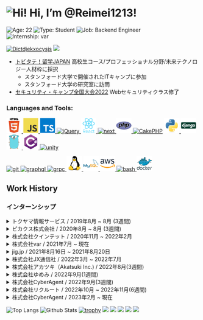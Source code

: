 # ![Hi!](https://twemoji.maxcdn.com/v/13.0.0/72x72/1f44b.png) Hi,  I’m @Reimei1213!  

![Age: 22](https://img.shields.io/badge/age-22-green?style=for-the-badge)
![Type: Student](https://img.shields.io/badge/type-univercity_student-blue?style=for-the-badge)
![Job: Backend Engineer](https://img.shields.io/badge/work-backend%20engineer-orange?style=for-the-badge)  
![Internship: var](https://img.shields.io/badge/internship-var-red?style=for-the-badge)

[![Dictdjekxocysjs](https://img.shields.io/endpoint?url=https%3A%2F%2Fatcoder-badges.now.sh%2Fapi%2Fatcoder%2Fjson%2FDictdjekxocysjs)](https://atcoder.jp/users/Dictdjekxocysjs)
![](https://komarev.com/ghpvc/?username=Reimei1213)

- [トビタテ！留学JAPAN](https://tobitate.mext.go.jp/) 高校生コース/プロフェッショナル分野/未来テクノロジー人材枠に採択
  - スタンフォード大学で開催されたITキャンプに参加
  - スタンフォード大学の研究室に訪問
- [セキュリティ・キャンプ全国大会2022](https://www.ipa.go.jp/jinzai/camp/2022/zenkoku2022_index.html) Webセキュリティクラス修了

<h3 align="left">Languages and Tools:</h3>
<p align="left">
  <a href="https://www.w3.org/html/" target="_blank"> <img src="https://raw.githubusercontent.com/devicons/devicon/master/icons/html5/html5-original-wordmark.svg" alt="html5" width="40" height="40"/> </a> 
  <a href="https://developer.mozilla.org/en-US/docs/Web/JavaScript" target="_blank"> <img src="https://raw.githubusercontent.com/devicons/devicon/master/icons/javascript/javascript-original.svg" alt="javascript" width="40" height="40"/> </a>
  <a href="https://www.typescriptlang.org/" target="_blank"> <img src="https://raw.githubusercontent.com/devicons/devicon/master/icons/typescript/typescript-original.svg" alt="typescript" width="40" height="40"/> </a>
  <a href="https://jquery.com/" target="_blank"> <img src="https://avatars.githubusercontent.com/u/70142?s=200&v=4" alt="jQuery" height="40"> </a>
  <a href="https://reactjs.org/" target="_blank"> <img src="https://raw.githubusercontent.com/devicons/devicon/master/icons/react/react-original-wordmark.svg" alt="react" width="40" height="40"/>
  <a href="https://nextjs.org/" target="_blank"> <img src="https://upload.wikimedia.org/wikipedia/commons/thumb/8/8e/Nextjs-logo.svg/330px-Nextjs-logo.svg.png" alt="next" height="40"/>   
  <a href="https://www.php.net" target="_blank"> <img src="https://raw.githubusercontent.com/devicons/devicon/master/icons/php/php-original.svg" alt="php" width="40" height="40"/> </a> 
  <a href="https://cakephp.org/" target="_blank" > <img alt="CakePHP" src="https://cakephp.org/v2/img/logos/CakePHP_Logo.svg" height="40" /></a>
  <a href="https://www.python.org" target="_blank"> <img src="https://raw.githubusercontent.com/devicons/devicon/master/icons/python/python-original.svg" alt="python" width="40" height="40"/> </a>
  <a href="https://www.djangoproject.com/" target="_blank"> <img src="https://raw.githubusercontent.com/devicons/devicon/master/icons/django/django-original.svg" alt="django" width="40" height="40"/> </a> 
  <a href="https://golang.org" target="_blank"> <img src="https://raw.githubusercontent.com/devicons/devicon/master/icons/go/go-original.svg" alt="go" width="40" height="40"/> </a> 
  <a href="https://www.w3schools.com/cs/" target="_blank"> <img src="https://raw.githubusercontent.com/devicons/devicon/master/icons/csharp/csharp-original.svg" alt="csharp" width="40" height="40"/> </a> 
  <a href="https://unity.com/" target="_blank"> <img src="https://www.vectorlogo.zone/logos/unity3d/unity3d-icon.svg" alt="unity" width="40" height="40"/> </a> 
  
  <a href="https://git-scm.com/" target="_blank"> <img src="https://www.vectorlogo.zone/logos/git-scm/git-scm-icon.svg" alt="git" width="40" height="40"/> </a> 
  <a href="https://graphql.org" target="_blank"> <img src="https://www.vectorlogo.zone/logos/graphql/graphql-icon.svg" alt="graphql" width="40" height="40"/> </a> 
<a href="https://grpc.io/" target="_blank"> <img src="https://grpc.io/img/logos/grpc-logo.png" alt="grpc" height="40"/> </a>
  <a href="https://www.linux.org/" target="_blank"> <img src="https://raw.githubusercontent.com/devicons/devicon/master/icons/linux/linux-original.svg" alt="linux" width="40" height="40"/> </a> 
  <a href="https://www.mysql.com/" target="_blank"> <img src="https://raw.githubusercontent.com/devicons/devicon/master/icons/mysql/mysql-original-wordmark.svg" alt="mysql" width="40" height="40"/> </a> 
  <a href="https://aws.amazon.com" target="_blank"> <img src="https://raw.githubusercontent.com/devicons/devicon/master/icons/amazonwebservices/amazonwebservices-original-wordmark.svg" alt="aws" width="40" height="40"/> </a>
  <a href="https://www.gnu.org/software/bash/" target="_blank"> <img src="https://www.vectorlogo.zone/logos/gnu_bash/gnu_bash-icon.svg" alt="bash" width="40" height="40"/> </a>
  <a href="https://www.docker.com/" target="_blank"> <img src="https://raw.githubusercontent.com/devicons/devicon/master/icons/docker/docker-original-wordmark.svg" alt="docker" width="40" height="40"/> </a>
  
</p>

## Work History 
### インターンシップ
<details>
<summary>トクヤマ情報サービス / 2019年8月 ~ 8月 (3週間)</summary>
</details>
    
<details>
<summary>ピカクス株式会社 / 2020年8月 ~ 8月 (3週間)</summary>

- Unity/C#を用いたモバイル向けのカジュアルゲーム開発
</details>
    
<details>
<summary>株式会社クインテット / 2020年11月 ~ 2022年2月</summary>

- CakePHP2/PHP,MySQLを用いたwebバックエンド開発
- jQuery/JavaScriptを用いたwebフロントエンド開発
</details>

<details>
<summary>株式会社var / 2021年7月 ~ 現在</summary>
  
- Go,GraphQL,MySQLを用いたwebバックエンド開発
- Django/Python3,MySQL,Docker,EC2,RDS,DynamoDBを用いたwebバックエンド開発
- Go,Lambda,API Gateway,SES,DynamoDBを用いたサーバーレスWebAPI開発
- Reactを用いたWebサイトの改修
- [envader.plus](https://envader.plus/) Python環境構築コースのシナリオ作成
- DB設計
</details>
    
<details>
<summary>jig.jp / 2021年8月16日 ~ 2021年8月20日</summary>

- ハッカソン形式のインターンシップ
- Deno・jQuery / JavaScriptを用いたwebアプリケーション開発
</details>
  
<details>
<summary>株式会社JX通信社 / 2022年3月 ~ 2022年7月</summary>

- Django/Python3,MySQLを用いたwebバックエンド開発
- Next/TypeScriptを用いたwebフロントエンド開発
- Go, GraphQLを用いたwebバックエンド開発
</details>
  
<details>
<summary>株式会社アカツキ（Akatsuki Inc.) / 2022年8月(3週間)</summary>

- [Amazon Aurora MySQL 2からAmazon Aurora MySQL 3への移行に関する調査・検証](https://hackerslab.aktsk.jp/2022/09/05/155018)
</details>
  
<details>
<summary>株式会社ゆめみ / 2022年9月(1週間)</summary>

- AWSを用いたWebサーバー構築
</details>
  
<details>
<summary>株式会社CyberAgent / 2022年9月(3週間)</summary>
</details>
  
<details>
<summary>株式会社リクルート / 2022年10月 ~ 2022年11月(6週間)</summary>
</details>

<details>
<summary>株式会社CyberAgent / 2023年2月 ~ 現在</summary>
</details>

![Top Langs](https://github-readme-stats.vercel.app/api/top-langs/?username=Reimei1213&theme=dark&layout=compact)
![Github Stats](https://github-readme-stats.vercel.app/api?username=Reimei1213&show_icons=true&theme=dark&hide=stars&count_private=true)
[![trophy](https://github-profile-trophy.vercel.app/?username=Reimei1213&theme=onedark)](https://github.com/ryo-ma/github-profile-trophy)
![](https://github-profile-summary-cards.vercel.app/api/cards/profile-details?username=Reimei1213&theme=github_dark)
![](https://github-profile-summary-cards.vercel.app/api/cards/repos-per-language?username=Reimei1213&theme=github_dark)
![](https://github-profile-summary-cards.vercel.app/api/cards/most-commit-language?username=Reimei1213&theme=github_dark)
![](https://github-profile-summary-cards.vercel.app/api/cards/stats?username=Reimei1213&theme=github_dark)
![](https://github-profile-summary-cards.vercel.app/api/cards/productive-time?username=Reimei1213&theme=github_dark&utcOffset=9)
